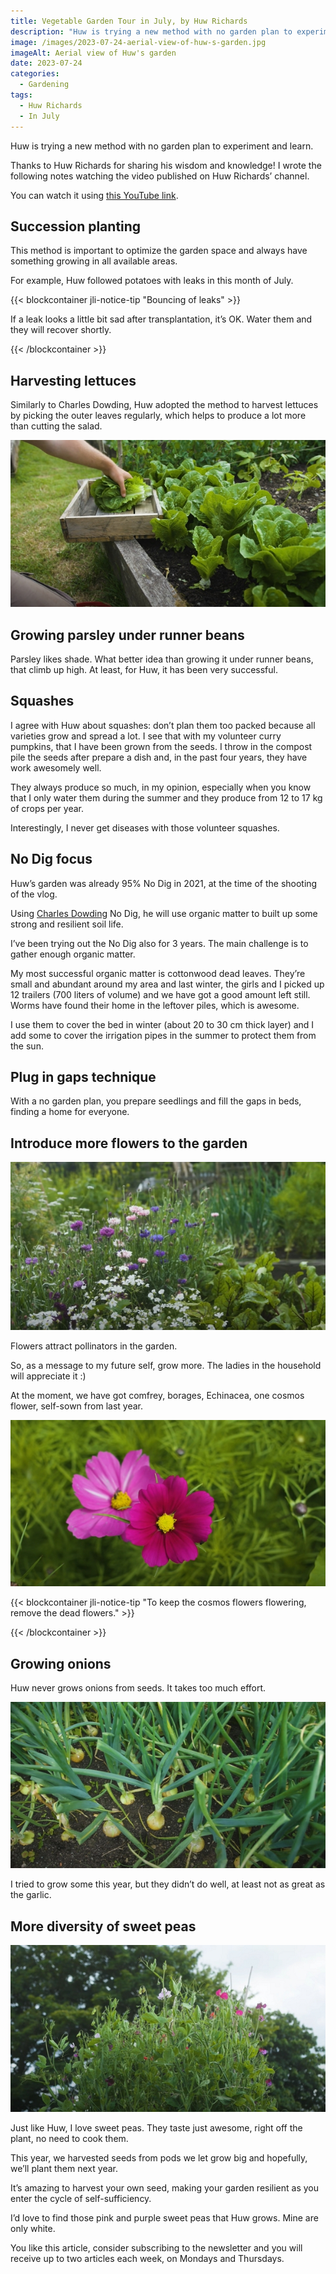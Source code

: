 ```yaml
---
title: Vegetable Garden Tour in July, by Huw Richards
description: "Huw is trying a new method with no garden plan to experiment and learn."
image: /images/2023-07-24-aerial-view-of-huw-s-garden.jpg
imageAlt: Aerial view of Huw's garden
date: 2023-07-24
categories:
  - Gardening
tags:
  - Huw Richards
  - In July
---
```


Huw is trying a new method with no garden plan to experiment and learn.

Thanks to Huw Richards for sharing his wisdom and knowledge! I wrote the following notes watching the video published on Huw Richards’ channel.

<!-- more -->

You can watch it using [this YouTube link](https://www.youtube.com/watch?v=TgkePmjrX10).

## Succession planting

This method is important to optimize the garden space and always have something growing in all available areas.

For example, Huw followed potatoes with leaks in this month of July.

{{< blockcontainer jli-notice-tip "Bouncing of leaks" >}}

If a leak looks a little bit sad after transplantation, it’s OK. Water them and they will recover shortly.

{{< /blockcontainer >}}

## Harvesting lettuces

Similarly to Charles Dowding, Huw adopted the method to harvest lettuces by picking the outer leaves regularly, which helps to produce a lot more than cutting the salad.

![Harvesting lettuce](images/harvesting-lettuce.jpg 'Credits: image from the vlog of Huw Richards')

## Growing parsley under runner beans

Parsley likes shade. What better idea than growing it under runner beans, that climb up high. At least, for Huw, it has been very successful.

## Squashes

I agree with Huw about squashes: don’t plan them too packed because all varieties grow and spread a lot. I see that with my volunteer curry pumpkins, that I have been grown from the seeds. I throw in the compost pile the seeds after prepare a dish and, in the past four years, they have work awesomely well.

They always produce so much, in my opinion, especially when you know that I only water them during the summer and they produce from 12 to 17 kg of crops per year.

Interestingly, I never get diseases with those volunteer squashes.

## No Dig focus

Huw’s garden was already 95% No Dig in 2021, at the time of the shooting of the vlog.

Using [Charles Dowding](../../../tag/charles-dowding) No Dig, he will use organic matter to built up some strong and resilient soil life.

I’ve been trying out the No Dig also for 3 years. The main challenge is to gather enough organic matter.

My most successful organic matter is cottonwood dead leaves. They’re small and abundant around my area and last winter, the girls and I picked up 12 trailers (700 liters of volume) and we have got a good amount left still. Worms have found their home in the leftover piles, which is awesome.

I use them to cover the bed in winter (about 20 to 30 cm thick layer) and I add some to cover the irrigation pipes in the summer to protect them from the sun.

## Plug in gaps technique

With a no garden plan, you prepare seedlings and fill the gaps in beds, finding a home for everyone.

## Introduce more flowers to the garden

![Flowers and beetroots sharing garden space](images/flowers-and-beetroots-sharing-garden-space.jpg 'Credits: image from the vlog of Huw Richards')

Flowers attract pollinators in the garden.

So, as a message to my future self, grow more. The ladies in the household will appreciate it :)

At the moment, we have got comfrey, borages, Echinacea, one cosmos flower, self-sown from last year.

![cosmos flowers](images/cosmos-flowers.jpg 'Credits: image from the vlog of Huw Richards')

{{< blockcontainer jli-notice-tip "To keep the cosmos flowers flowering, remove the dead flowers." >}}

{{< /blockcontainer >}}

## Growing onions

Huw never grows onions from seeds. It takes too much effort.

![Onions bed](images/onions-bed.jpg 'Credits: image from the vlog of Huw Richards')

I tried to grow some this year, but they didn’t do well, at least not as great as the garlic.

## More diversity of sweet peas

![Colorful sweet peas](images/colorfull-sweet-peas.jpg 'Credits: image from the vlog of Huw Richards')

Just like Huw, I love sweet peas. They taste just awesome, right off the plant, no need to cook them.

This year, we harvested seeds from pods we let grow big and hopefully, we’ll plant them next year.

It’s amazing to harvest your own seed, making your garden resilient as you enter the cycle of self-sufficiency.

I’d love to find those pink and purple sweet peas that Huw grows. Mine are only white.

You like this article, consider subscribing to the newsletter and you will receive up to two articles each week, on Mondays and Thursdays.
